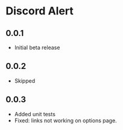 ﻿# Discord Alert

## 0.0.1
- Initial beta release

## 0.0.2
- Skipped

## 0.0.3
- Added unit tests
- Fixed: links not working on options page.